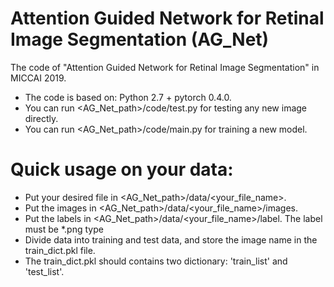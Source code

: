 # Attention Guided Network for Retinal Image Segmentation (AG_Net)
The code of "Attention Guided Network for Retinal Image Segmentation" in MICCAI 2019.
  - The code is based on: Python 2.7 + pytorch 0.4.0.
  - You can run <AG_Net_path>/code/test.py for testing any new image directly.
  - You can run <AG_Net_path>/code/main.py for training a new model.

# Quick usage on your data:
  - Put your desired file in <AG_Net_path>/data/<your_file_name>.
  - Put the images in <AG_Net_path>/data/<your_file_name>/images.
  - Put the labels in <AG_Net_path>/data/<your_file_name>/label. The label must be *.png type
  - Divide data into training and test data, and store the image name in the train_dict.pkl file.
  - The train_dict.pkl should contains two dictionary: 'train_list' and 'test_list'.
